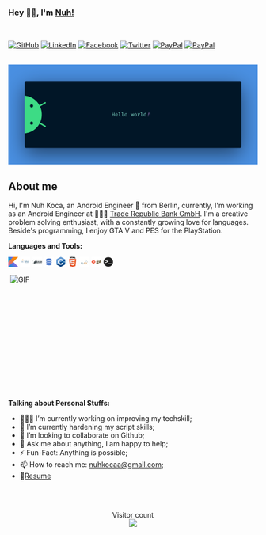 ### Hey 👋🏽, I'm [Nuh!](https://nuhkoca.github.io/) 

<br />

<p align="left">
  <a href="https://github.com/nuhkoca"><img alt="GitHub" title="GitHub" height="32" width="32" src="https://raw.githubusercontent.com/peterthehan/peterthehan/master/assets/github.svg"></a>
  <a href="https://linkedin.com/in/nuhkoca"><img alt="LinkedIn" title="LinkedIn" height="32" width="32" src="https://raw.githubusercontent.com/peterthehan/peterthehan/master/assets/linkedin.svg"></a>
  <a href="https://facebook.com/nuhkocaa"><img alt="Facebook" title="Facebook" height="32" width="32" src="https://raw.githubusercontent.com/peterthehan/peterthehan/master/assets/facebook.svg"></a>
  <a href="https://twitter.com/nuhkoca_"><img alt="Twitter" title="Twitter" height="32" width="32" src="https://raw.githubusercontent.com/peterthehan/peterthehan/master/assets/twitter.svg"></a>
  <a href="https://paypal.me/nuhkocaa"><img alt="PayPal" title="PayPal" height="32" width="32" src="https://raw.githubusercontent.com/peterthehan/peterthehan/master/assets/paypal.svg"></a>
	 <a href="https://open.spotify.com/user/11102026058?si=MwiQZcq3QEWBPWPyPihJYQ"><img alt="PayPal" title="PayPal" height="32" width="32" src="https://raw.githubusercontent.com/peterthehan/peterthehan/master/assets/spotify.svg"></a>
</p>

<br />

<img src="https://raw.githubusercontent.com/nuhkoca/nuhkoca/master/resources/banner.png" alt="Hello world">

## About me

Hi, I'm Nuh Koca, an Android Engineer 🚀 from Berlin, currently, I'm working as an Android Engineer at 🙍🏽‍♂️ [Trade Republic Bank GmbH](https://traderepublic.com/de-de). I'm a creative problem solving enthusiast, with a constantly growing love for languages. Beside's programming, I enjoy GTA V and PES for the PlayStation.

**Languages and Tools:**  

<code><img height="20" src="https://raw.githubusercontent.com/github/explore/80688e429a7d4ef2fca1e82350fe8e3517d3494d/topics/kotlin/kotlin.png"></code>
<code><img height="20" src="https://raw.githubusercontent.com/github/explore/80688e429a7d4ef2fca1e82350fe8e3517d3494d/topics/java/java.png"></code>
<code><img height="20" src="https://raw.githubusercontent.com/github/explore/80688e429a7d4ef2fca1e82350fe8e3517d3494d/topics/bash/bash.png"></code>
<code><img height="20" src="https://raw.githubusercontent.com/github/explore/80688e429a7d4ef2fca1e82350fe8e3517d3494d/topics/sql/sql.png"></code>
<code><img height="20" src="https://raw.githubusercontent.com/github/explore/80688e429a7d4ef2fca1e82350fe8e3517d3494d/topics/cpp/cpp.png"></code>
<code><img height="20" src="https://raw.githubusercontent.com/github/explore/80688e429a7d4ef2fca1e82350fe8e3517d3494d/topics/html/html.png"></code>
<code><img height="20" src="https://raw.githubusercontent.com/github/explore/80688e429a7d4ef2fca1e82350fe8e3517d3494d/topics/mysql/mysql.png"></code>
<code><img height="20" src="https://raw.githubusercontent.com/github/explore/80688e429a7d4ef2fca1e82350fe8e3517d3494d/topics/git/git.png"></code>
<code><img height="20" src="https://raw.githubusercontent.com/github/explore/80688e429a7d4ef2fca1e82350fe8e3517d3494d/topics/terminal/terminal.png"></code>

<img align="right" alt="GIF" src="https://github-readme-stats.vercel.app/api?username=nuhkoca&theme=dark&show_icons=true" width="500" height="250"/>


**Talking about Personal Stuffs:**

- 👨🏽‍💻 I’m currently working on improving my techskill;
- 🌱 I’m currently hardening my script skills; 
- 👯 I’m looking to collaborate on Github;
- 💬 Ask me about anything, I am happy to help;
- ⚡️ Fun-Fact: Anything is possible;
- 📫 How to reach me: nuhkocaa@gmail.com;
- 📝[Resume](https://nuhkoca.github.io/)

<br />
<br />

<p align="center"> 
  Visitor count<br>
  <img src="https://profile-counter.glitch.me/nuhkoca/count.svg" />
</p>
